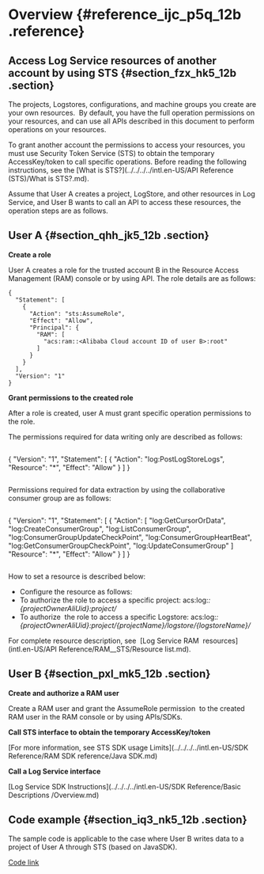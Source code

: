 # Overview {#reference_ijc_p5q_12b .reference}

## Access Log Service resources of another account by using STS {#section_fzx_hk5_12b .section}

The projects, Logstores, configurations, and machine groups you create are your own resources.  By default, you have the full operation permissions on your resources, and can use all APIs described in this document to perform operations on your resources.

To grant another account the permissions to access your resources, you must use Security Token Service \(STS\) to obtain the temporary AccessKey/token to call specific operations. Before reading the following instructions, see the [What is STS?](../../../../intl.en-US/API Reference (STS)/What is STS?.md).

Assume that User A creates a project, LogStore, and other resources in Log Service, and User B wants to call an API to access these resources, the operation steps are as follows.

## User A {#section_qhh_jk5_12b .section}

**Create a role**

User A creates a role for the trusted account B in the Resource Access Management \(RAM\) console or by using API. The role details are as follows:

```
{
  "Statement": [
    {
      "Action": "sts:AssumeRole",
      "Effect": "Allow",
      "Principal": {
        "RAM": [
          "acs:ram::<Alibaba Cloud account ID of user B>:root"
        ]
      }
    }
  ],
  "Version": "1"
}
```

**Grant permissions to the created role**

After a role is created, user A must grant specific operation permissions to the role.

The permissions required for data writing only are described as follows:

```
```
{
  "Version": "1",
  "Statement": [
    {
      "Action": "log:PostLogStoreLogs",
      "Resource": "*",
      "Effect": "Allow"
    }
  ]
}
```
```

Permissions required for data extraction by using the collaborative consumer group are as follows:

```
```
{
  "Version": "1",
  "Statement": [
    {
      "Action": [
         "log:GetCursorOrData",
         "log:CreateConsumerGroup",
         "log:ListConsumerGroup",
         "log:ConsumerGroupUpdateCheckPoint",
         "log:ConsumerGroupHeartBeat",
         "log:GetConsumerGroupCheckPoint",
         "log:UpdateConsumerGroup"
      ]
      "Resource": "*",
      "Effect": "Allow"
    }
  ]
}
```
```

How to set a resource is described below:

-   Configure the resource as follows:
-   To authorize the role to access a specific project: acs:log:*:\{projectOwnerAliUid\}:project/*
-   To authorize  the role to access a specific Logstore: acs:log:*:\{projectOwnerAliUid\}:project/\{projectName\}/logstore/\{logstoreName\}/*

For complete resource description, see  [Log Service RAM  resources](intl.en-US/API Reference/RAM__STS/Resource list.md).

## User B {#section_pxl_mk5_12b .section}

**Create and authorize a RAM user**

Create a RAM user and grant the AssumeRole permission  to the created RAM user in the RAM console or by using APIs/SDKs.

**Call STS interface to obtain the temporary AccessKey/token**

[For more information, see STS SDK usage Limits](../../../../intl.en-US/SDK Reference/RAM SDK reference/Java SDK.md)

**Call a Log Service interface**

[Log Service SDK Instructions](../../../../intl.en-US/SDK Reference/Basic Descriptions /Overview.md)

## Code example {#section_iq3_nk5_12b .section}

The sample code is applicable to the case where User B writes data to a project of User A through STS \(based on JavaSDK\).

[Code link](http://docs-aliyun.cn-hangzhou.oss.aliyun-inc.com/assets/attach/47277/cn_zh/1479281238498/StsSample.java)

